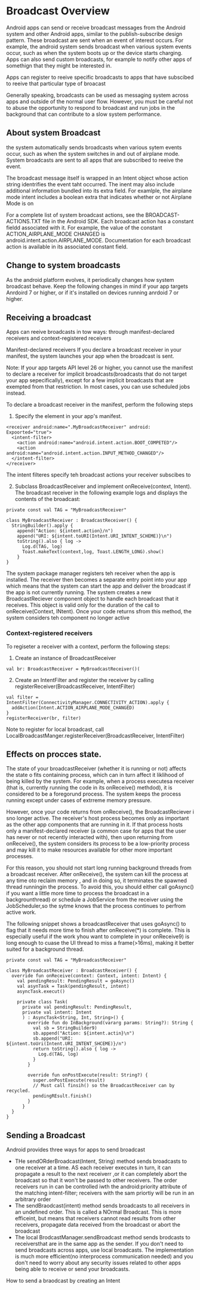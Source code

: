 # Broadcast Overview
Android apps can send or receive broadcast messages from the  Android system and other Android apps, similar to the publish-subscribe design pattern. These broadcast are sent when an event of interest occurs. For example, the android system sends broadcast when various system events occur, such as when the system boots up or the device starts charging. Apps can also send custom broadcasts, for example to notify other apps of somethign that they might be interested in.

Apps can register to reeive specific broadcasts to apps that have subscibed to reeive that particular type of broacast

Generally speaking, broadcasts can be used as messaging system across apps and outside of the normal user flow. However, you must be careful not to abuse the opportunity to respond to broadcast and run jobs in the background that can contribute to a slow system performance. 

## About system Broadcast
the system automatically sends broadcasts when various sytem events occur, such as when the system switches in and out of airplane mode. System broadcasts are sent to all apps that are subscribed to reeive the event. 

The broadcast message itself is wrapped in an Intent object whose action string identrifies the event taht occurred. The inent may also include additional information bundled into its extra field. For examlple, the airplane mode intent includes a boolean extra that indicates whether or not Airplane Mode is on

For a complete list of system broadcast actions, see the BROADCAST-ACTIONS.TXT file in the Android SDK. Each broadcast action has a constant fieldd associated with it. For example, the value of the constant ACTION_AIRPLANE_MODE CHANGED is android.intent.action.AIRPLANE_MODE. Documentation for each broadcast action is available in its associated constant field. 

## Change to system broadcasts
As the android platform evolves, it periodically changes how system broadcast behave. Keep the following changes in mind if your app targets Anrdoird 7 or higher, or if it's installed on devices running anrdoid 7 or higher. 

## Receiving a broadcast
Apps can reeive broadcasts in tow ways: through manifest-declared receivers and context-registered receivers

Manifest-declared receivers
If you declare a broadcast receiver in your manifest, the system launches your app when the broadcast is sent. 

Note: If your app targets API level 26 or higher, you cannot use the manifest to declare a receiver for implicit broadcasts(broadcasts that do not target your app sepecifically), except for a few implicit broadcasts that are exempted from that restriction. In most cases, you can use scheduled jobs instead. 

To declare a broadcast receiver in the manifest, perform the following steps
1) Specify the <receiver> element in your app's manifest. 
```
<receiver android:name=".MyBroadcastReceiver" android: Expoorted="true">
  <intent-filter>
    <action android:name="android.intent.action.BOOT_COMPETED"/>
    <action android:name="android.intent.action.INPUT_METHOD_CHANGED"/>
  </intent-filter>
</receiver>
```
The intent filteres specify teh broadcast actions your  receiver subscibes to

2) Subclass BroadcastReceiver and implement onReceive(context, Intent). The broadcast receiver in the following example logs and displays the contents of the broadcast:

```
private const val TAG = "MyBroadcastReceiver"

class MyBroadcastReceiver : BroadcastReceiver() {
  StringBuilder().apply {
    append("Action: ${intent.action}/n")
    append("URI: ${intent.toURI(Intent.URI_INTENT_SCHEME)}\n")
    toString().also { log ->
      Log.d(TAG, log)
      Toast.makeText(context,log, Toast.LENGTH_LONG).show()
    }
}

```

The system package manager registers teh receiver when the app is installed. The receiver then becomes a separate entry point into your app which means that the system can start the app and deliver the broadcast if the app is not currently running. The system creates a new BroadcastReciever component object to handle each broadcast that it receives. This object is valid only for the duration of the call to onReceive(Context, INtent). Once your code returns sfrom this method, the system considers teh component no longer active

### Context-registered receivers
To regiseter a receiver with a context, perform the following steps:
1) Create an instance of BroadcastReceiver
```
val br: BroadcastReceiver = MyBroadcastReceiver()(
```
2)  Create an IntentFilter and register the receiver by calling registerReceiver(BroadcastReceiver, IntentFilter)
```
val filter = IntentFilter(ConnectivityManager.CONNECTIVITY_ACTION).apply {
  addAction(Intent.ACTION_AIRPLANE_MODE_CHANGED)
}
registerReceiver(br, filter)
```
Note to register for local broadcast, call LocalBroadcastManger.registerReceiver(BroadcastReceiver, IntentFilter)



## Effects on procces state. 
The state of your broadcastReceiver (whether it is running or not) affects the state o fits containing process, which can in turn affect it liklihood of being killed by the system. For example, when a process executesa receiver (that is, currently running the code in its onReceive() methdod), it is considered to be a foregorund process. The system keeps the process running except under cases of extrreme memory pressure. 

However, once your code returns from onReceive(), the BroadcastReciever i sno longer active. The receiver's host process becomes only as important as the other app components that are running in it. If that process hosts only a manifest-declared receiver (a common case for apps that the user has never or not recently interacted with), then upon returning from onReceive(), the system considers its process to be a low-priority process and may kill it to make resources available for other more important processes. 

For this reason, you should not start long running background threads from a broadcast receiver. After onReceive(), the system can kill the process at any time oto reclaim memory , and in doing so, it terminates the spawned thread runningin the process. To avoid this, you should either call goAsync() if you want a little more time to process the broadcast in a backgrounthread) or schedule a JobService from the receiver using the JobScheduler,so the sytme knows that the process continues to perfrom active work.

The following snippet shows a broadcastReceiver that uses goAsync() to flag that it needs more time to finish after onReceive(*) is complete. This is especially useful if the work yhou want to complete in your onReceive9) is long enough to cuase the UI thread to miss a frame(>16ms), making it better suited for a background thread.

```
private const val TAG = "MyBroadcastReceiver"

class MyBroadcastReceiver : BroadcastReceiver() {
  override fun onReceive(context: Context, intent: Intent) {
    val pendingResult: PendingResult = goAsync()
    val asynTask = Task(pendingResult, intent)
    asyncTask.execut()
    
    private class Task(
      private val pendingResult: PendingResult, 
      private val intent: Intent
      ) : AsyncTask<String, Int, String>() {
        override fun do InBackground(vararg params: String?): String {
          val sb = StringBuilder9)
          sb.append("Action: ${intent.actin}\n")
          sb.append("URI: ${intent.toUri(Intent.URI_INTENT_SHCEME)}/n")
          return toString().also { log ->
            Log.d(TAG, log)
          }
        }
        
        override fun onPostExecute(result: String?) {
          super.onPostExecute(result)
          // Must call finsih() so the BroadcastReceiver can by recycled.
          pendingREsult.finish()
        }
      }
  }
}
```

## Sending a Broadcast
Android provides three ways for apps to send broadcast
- THe sendORderBroadcast(Intent, String) method sends broadcasts to one receiver at a time. AS each receiver executes in turn, it can propagate a result to the next receiverr ,or it can completely abort the broadcast so that it won't be passed to other receivers. The order receivers run in can be controlled iwth the android:priority attribute of the matching intent-filter; receivers with the sam priortiy will be run in an arbitrary order 
- The sendBraodcast(intent) method sends broadcasts to all receivers in an undefined order. This is called a NOrmal Broadcast. This is more efficeint, but means that receivers cannot read results from other receivers, propagate data received from the broadcast or abort the broadcast
- The local BrodcastManager.sendBroadcast method sends brodcasts to receiversthat are in the same app as the sender. If you don't need to send broadcasts across apps, use local broadcasts. The implementation is much more efficient(no interprocess communication needed) and you don't need to worry about any security issues related to other apps being able to receive or send your broadcasts. 

How to send a braodcast by creating an Intent
